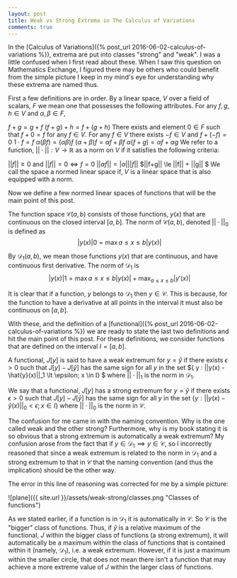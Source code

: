 ```yaml
---
layout: post
title: Weak vs Strong Extrema in The Calculus of Variations
comments: true
---
```


In the [Calculus of Variations]({% post_url 2016-06-02-calculus-of-variations %}), extrema are put into classes "strong" and "weak". I was a little confused when I first read about these. When I saw this question on Mathematics Exchange, I figured there may be others who could benefit from the simple picture I keep in my mind's eye for understanding why these extrema are named thus.

First a few definitions are in order. By a linear space, $V$ over a field of scalars, $F$ we mean one that possesses the following attributes. For any $f,g, h \in V$ and $\alpha, \beta \in F$,

$f+g = g+f$
$(f+g)+h = f + (g+h)$
There exists and element $0 \in F$ such that $f + 0 = f$ for any $f \in V$.
For any $f \in V$ there exists $-f \in V$ and $f + (-f) = 0$
$1\cdot f = f$
$\alpha(\beta f) = (\alpha \beta) f$
$(\alpha + \beta)f = \alpha f + \beta f$
$\alpha(f+g) = \alpha f + \alpha g$
We refer to a function, $||\cdot|| : V \to \mathbb{R}$ as a norm on $V$ if it satisfies the following criteria:

$||f|| \ge 0$ and $||f|| = 0 \iff f =0$
$||\alpha f|| = |\alpha | ||f||$
$||f+g|| \le ||f|| + ||g|| $
We call the space a normed linear space if, $V$ is a linear space that is also equipped with a norm.

Now we define a few normed linear spaces of functions that will be the main point of this post.

The function space $\mathscr{C}(a,b)$ consists of those functions, $y(x)$ that are continuous on the closed interval $[a,b]$. The norm of $\mathscr{C}(a,b)$, denoted $||\cdot||_0$ is defined as
$$ |y(x)|0 = \max{a \le x \le b}|y(x)| $$

By $\mathscr{D}_1(a,b)$, we mean those functions $y(x)$ that are continuous, and have continuous first derivative. The norm of $\mathscr{D}_1$ is
$$ |y(x)|1 = \max{a \le x \le b}|y(x)| + \max_{a \le x \le b}|y'(x)| $$

It is clear that if a function, $y$ belongs to $\mathscr{D}_1$ then $y \in \mathscr{C}$. This is because, for the function to have a derivative at all points in the interval it must also be continuous on $[a,b]$.

With these, and the definition of a [functional]({% post_url 2016-06-02-calculus-of-variations %}) we are ready to state the last two definitions and hit the main point of this post. For these definitions, we consider functions that are defined on the interval $I=[a,b]$. 

A functional, $J[y]$ is said to have a weak extremum for $y=\hat{y}$ if there exists $\epsilon \gt 0$ such that $J[y] - J[\hat{y}]$ has the same sign for all $y$ in the set $\{ y : ||y(x) - \hat{y}(x)||_1 \lt \epsilon; x \in I\} $ where $||\cdot ||_1$ is the norm in $\mathscr{D}_1$.

We say that a functional, $J[y]$ has a strong extremum for $y=\hat{y}$ if there exists $\epsilon \gt 0$ such that $J[y] - J[\hat{y}]$ has the same sign for all $y$ in the set $\{ y : ||y(x) - \hat{y}(x)||_0 \lt \epsilon; x \in I\}$ where $|| \cdot ||_0$ is the norm in $\mathscr{C}$.

The confusion for me came in with the naming convention. Why is the one called weak and the other strong? Furthermore, why is my book stating it is so obvious that a strong extremum is automatically a weak extremum? My confusion arose from the fact that if $y \in \mathscr{D}_1 \implies y \in \mathscr{C}$, so I incorrectly reasoned that since a weak extremum is related to the norm in $\mathscr{D}_1$ and a strong extremum to that in $\mathscr{C}$ that the naming convention (and thus the implication) should be the other way.

The error in this line of reasoning was corrected for me by a simple picture:

![plane]({{ site.url }}/assets/weak-strong/classes.png "Classes of functions")

As we stated earlier, if a function is in $\mathscr{D}_1$ it is automatically in $\mathscr{C}$. So $\mathscr{C}$ is the "bigger" class of functions. Thus, if $\hat{y}$ is a relative maximum of the functional, $J$ within the bigger class of functions (a strong extremum), it will automatically be a maximum within the class of functions that is contained within it (namely, $\mathscr{D}_1$), i.e. a weak extremum. However, if it is just a maximum within the smaller circle, that does not mean there isn't a function that may achieve a more extreme value of $J$ within the larger class of functions.


